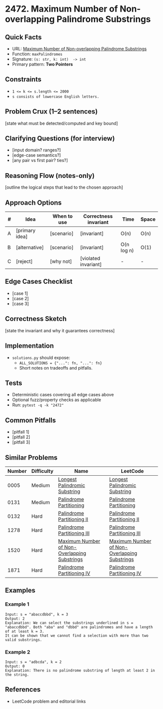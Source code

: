 # 2472. Maximum Number of Non-overlapping Palindrome Substrings

## Quick Facts

- URL: [Maximum Number of Non-overlapping Palindrome Substrings](https://leetcode.com/problems/maximum-number-of-non-overlapping-palindrome-substrings/)
- Function: `maxPalindromes`
- Signature: `(s: str, k: int)  -> int`
- Primary pattern: **Two Pointers**

## Constraints

- `1 <= k <= s.length <= 2000`
- `s consists of lowercase English letters.`

## Problem Crux (1–2 sentences)

[state what must be detected/computed and key bound]

## Clarifying Questions (for interview)

- [input domain? ranges?]
- [edge-case semantics?]
- [any pair vs first pair? ties?]

## Reasoning Flow (notes-only)

[outline the logical steps that lead to the chosen approach]

## Approach Options

| # | Idea | When to use | Correctness invariant | Time | Space |
|---|------|-------------|-----------------------|------|-------|
| A | [primary idea] | [scenario] | [invariant] | O(n) | O(n) |
| B | [alternative] | [scenario] | [invariant] | O(n log n) | O(1) |
| C | [reject] | [why not] | [violated invariant] | - | - |

## Edge Cases Checklist

- [case 1]
- [case 2]
- [case 3]

## Correctness Sketch

[state the invariant and why it guarantees correctness]

## Implementation

- `solutions.py` should expose:
  - `ALL_SOLUTIONS = {"...": fn, "...": fn}`
  - Short notes on tradeoffs and pitfalls.

## Tests

- Deterministic cases covering all edge cases above
- Optional fuzz/property checks as applicable
- Run: `pytest -q -k "2472"`

## Common Pitfalls

- [pitfall 1]
- [pitfall 2]
- [pitfall 3]

## Similar Problems

| Number | Difficulty | Name | LeetCode |
|---|---|---|---|
| 0005 | Medium | [Longest Palindromic Substring](../0005-longest-palindromic-substring/readme.md) | [Longest Palindromic Substring](https://leetcode.com/problems/longest-palindromic-substring/) |
| 0131 | Medium | [Palindrome Partitioning](../0131-palindrome-partitioning/readme.md) | [Palindrome Partitioning](https://leetcode.com/problems/palindrome-partitioning/) |
| 0132 | Hard | [Palindrome Partitioning II](../0132-palindrome-partitioning-ii/readme.md) | [Palindrome Partitioning II](https://leetcode.com/problems/palindrome-partitioning-ii/) |
| 1278 | Hard | [Palindrome Partitioning III](../1278-palindrome-partitioning-iii/readme.md) | [Palindrome Partitioning III](https://leetcode.com/problems/palindrome-partitioning-iii/) |
| 1520 | Hard | [Maximum Number of Non-Overlapping Substrings](../1520-maximum-number-of-non-overlapping-substrings/readme.md) | [Maximum Number of Non-Overlapping Substrings](https://leetcode.com/problems/maximum-number-of-non-overlapping-substrings/) |
| 1871 | Hard | [Palindrome Partitioning IV](../1871-palindrome-partitioning-iv/readme.md) | [Palindrome Partitioning IV](https://leetcode.com/problems/palindrome-partitioning-iv/) |

## Examples

### Example 1

```text
Input: s = "abaccdbbd", k = 3
Output: 2
Explanation: We can select the substrings underlined in s = "abaccdbbd". Both "aba" and "dbbd" are palindromes and have a length of at least k = 3.
It can be shown that we cannot find a selection with more than two valid substrings.
```

### Example 2

```text
Input: s = "adbcda", k = 2
Output: 0
Explanation: There is no palindrome substring of length at least 2 in the string.
```

## References

- LeetCode problem and editorial links
